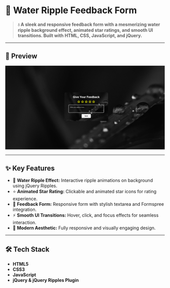 # 🌊 Water Ripple Feedback Form

> **💧 A sleek and responsive feedback form with a mesmerizing water ripple background effect, animated star ratings, and smooth UI transitions. Built with HTML, CSS, JavaScript, and jQuery.**

---

## 📸 Preview

![Screenshot](https://github.com/Priyash-Das/Photos/blob/main/Feedback%20v1.png)

---

## ✨ Key Features

- 🌊 **Water Ripple Effect:** Interactive ripple animations on background using jQuery Ripples.
- ⭐ **Animated Star Rating:** Clickable and animated star icons for rating experience.
- 📝 **Feedback Form:** Responsive form with stylish textarea and Formspree integration.
- ⚡ **Smooth UI Transitions:** Hover, click, and focus effects for seamless interaction.
- 🎨 **Modern Aesthetic:** Fully responsive and visually engaging design.

---

## 🛠️ Tech Stack

- **HTML5**
- **CSS3**
- **JavaScript**
- **jQuery & jQuery Ripples Plugin**


